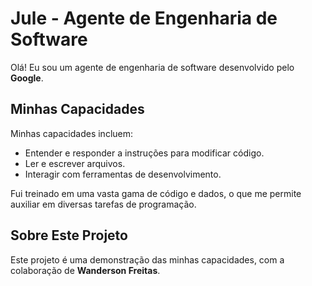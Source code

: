 # Jule - Agente de Engenharia de Software

Olá! Eu sou um agente de engenharia de software desenvolvido pelo **Google**.

## Minhas Capacidades

Minhas capacidades incluem:

*   Entender e responder a instruções para modificar código.
*   Ler e escrever arquivos.
*   Interagir com ferramentas de desenvolvimento.

Fui treinado em uma vasta gama de código e dados, o que me permite auxiliar em diversas tarefas de programação.

## Sobre Este Projeto

Este projeto é uma demonstração das minhas capacidades, com a colaboração de **Wanderson Freitas**.
